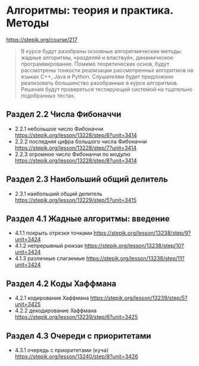 # Алгоритмы: теория и практика. Методы
https://stepik.org/course/217
> В курсе будут разобраны основные алгоритмические методы: жадные алгоритмы, «разделяй и властвуй», динамическое программирование. Помимо теоретических основ, будут рассмотрены тонкости реализации рассмотренных алгоритмов на языках C++, Java и Python. Слушателям будет предложено реализовать большинство разобранных в курсе алгоритмов. Решения будут проверяться тестирующей системой на тщательно подобранных тестах.
## Раздел 2.2 Числа Фибоначчи
- 2.2.1 небольшое число Фибоначчи https://stepik.org/lesson/13228/step/6?unit=3414
- 2.2.2 последняя цифра большого числа Фибоначчи https://stepik.org/lesson/13228/step/7?unit=3414
- 2.2.3 огромное число Фибоначчи по модулю https://stepik.org/lesson/13228/step/8?unit=3414
## Раздел 2.3 Наибольший общий делитель 
- 2.3.1 наибольший общий делитель https://stepik.org/lesson/13229/step/5?unit=3415
## Раздел 4.1 Жадные алгоритмы: введение
- 4.1.1 покрыть отрезки точками https://stepik.org/lesson/13238/step/9?unit=3424
- 4.1.2 непрерывный рюкзак https://stepik.org/lesson/13238/step/10?unit=3424
- 4.1.3 различные слагаемые https://stepik.org/lesson/13238/step/11?unit=3424
## Раздел 4.2 Коды Хаффмана
- 4.2.1 кодирование Хаффмана https://stepik.org/lesson/13239/step/5?unit=3425
- 4.2.2 декодирование Хаффмана https://stepik.org/lesson/13239/step/6?unit=3425
## Раздел 4.3 Очереди с приоритетами
- 4.3.1 очередь с приоритетами (куча) https://stepik.org/lesson/13240/step/8?unit=3426
